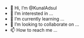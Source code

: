 - 👋 Hi, I’m @KunalAdsul
- 👀 I’m interested in ...
- 🌱 I’m currently learning ...
- 💞️ I’m looking to collaborate on ...
- 📫 How to reach me ...

<!---
KunalAdsul/KunalAdsul is a ✨ special ✨ repository because its `README.md` (this file) appears on your GitHub profile.
You can click the Preview link to take a look at your changes.
--->
